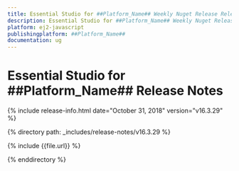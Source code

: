 ```yaml
---
title: Essential Studio for ##Platform_Name## Weekly Nuget Release Release Notes  
description: Essential Studio for ##Platform_Name## Weekly Nuget Release Release Notes  
platform: ej2-javascript
publishingplatform: ##Platform_Name##
documentation: ug
---
```


# Essential Studio for  ##Platform_Name##  Release Notes  

{% include release-info.html date="October 31, 2018"   version="v16.3.29"  %} 

{% directory path: _includes/release-notes/v16.3.29 %}

{% include {{file.url}} %}

{% enddirectory %}
